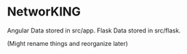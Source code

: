 # NetworKING

Angular Data stored in src/app.
Flask Data stored in src/flask.

(Might rename things and reorganize later)
